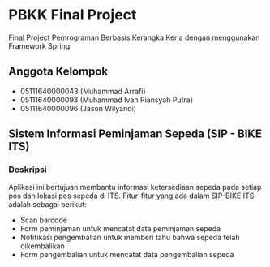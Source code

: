 # PBKK Final Project

Final Project Pemrograman Berbasis Kerangka Kerja dengan menggunakan Framework Spring


## Anggota Kelompok
- 05111640000043 (Muhammad Arrafi)
- 05111640000093 (Muhammad Ivan Riansyah Putra)
- 05111640000096 (Jason Wilyandi)

## Sistem Informasi Peminjaman Sepeda (SIP - BIKE ITS)

### Deskripsi
Aplikasi ini bertujuan membantu informasi ketersediaan sepeda pada setiap pos dan lokasi pos sepeda di ITS. Fitur-fitur yang ada dalam SIP-BIKE ITS adalah sebagai berikut:
- Scan barcode
- Form peminjaman untuk mencatat data peminjaman sepeda
- Notifikasi pengembalian untuk memberi tahu bahwa sepeda telah dikembalikan
- Form pengembalian untuk mencatat data pengembalian sepeda
